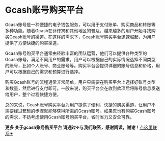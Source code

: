 # Gcash账号购买平台

Gcash账号是一种便捷的电子钱包服务，可以用于支付账单、购买商品和转账等多种功能。随着Gcash在菲律宾和其他地区的普及，越来越多的用户开始寻找购买Gcash账号的渠道。在这样的需求下，Gcash账号购买平台迅速崛起，为用户提供了方便快捷的购买渠道。

Gcash账号购买平台通常由经验丰富的团队运营，他们可以提供各种类型的Gcash账号，满足不同用户的需求。用户可以根据自己的实际情况选择不同类型的账号，比如个人账号、商业账号等。购买平台会提供详细的账号信息和价格，用户可以根据自己的需求和预算进行选择。

购买Gcash账号的流程通常非常简单，用户只需要在购买平台上选择好账号类型和数量，然后进行支付即可。一般来说，购买平台会在收到款项后将账号信息发送给用户，整个过程快捷方便。

总的来说，Gcash账号购买平台为用户提供了便利、快捷的购买渠道，让用户不需要经过繁琐的步骤就能够获得所需的Gcash账号。如果您也有购买Gcash账号的需求，不妨考虑使用Gcash账号购买平台，省时省力又安全可靠。

**更多 关于gcash账号购买平台 请通过✈与我们联系，感谢阅读，谢谢！**[点这里联系✈](https://lm.k02.cc)